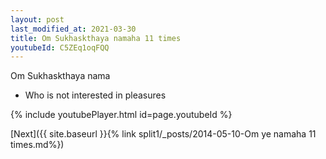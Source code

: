 ```yaml
---
layout: post
last_modified_at: 2021-03-30
title: Om Sukhaskthaya namaha 11 times
youtubeId: C5ZEq1oqFQQ
---
```

 
 
Om Sukhaskthaya nama 
 
 -  Who is not interested in pleasures 
 
  
 
  
 
 
 
 
 
 


{% include youtubePlayer.html id=page.youtubeId %}
 
[Next]({{ site.baseurl }}{% link  split1/_posts/2014-05-10-Om ye namaha 11 times.md%})
 

